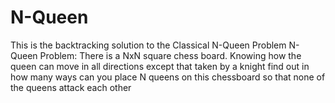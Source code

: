# N-Queen
This is the backtracking solution to the Classical N-Queen Problem
N-Queen Problem:
There is a NxN square chess board. Knowing how the queen can move in all directions except that taken by a knight 
find out in how many ways can you place N queens on this chessboard so that none of the queens attack each other
